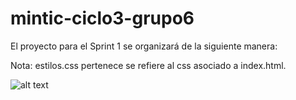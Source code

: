 # mintic-ciclo3-grupo6

El proyecto para el Sprint 1 se organizará de la siguiente manera:

Nota: estilos.css pertenece se refiere al css asociado a index.html.

![alt text](blob:https://web.whatsapp.com/ee2a6f45-ad4a-4f5a-a63b-5774d4e25100)